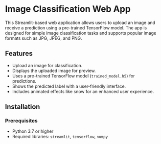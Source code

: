 # Image Classification Web App

This Streamlit-based web application allows users to upload an image and receive a prediction using a pre-trained TensorFlow model. The app is designed for simple image classification tasks and supports popular image formats such as JPG, JPEG, and PNG.

## Features
- Upload an image for classification.
- Displays the uploaded image for preview.
- Uses a pre-trained TensorFlow model (`trained_model.h5`) for predictions.
- Shows the predicted label with a user-friendly interface.
- Includes animated effects like snow for an enhanced user experience.

## Installation

### Prerequisites
- Python 3.7 or higher
- Required libraries: `streamlit`, `tensorflow`, `numpy`
